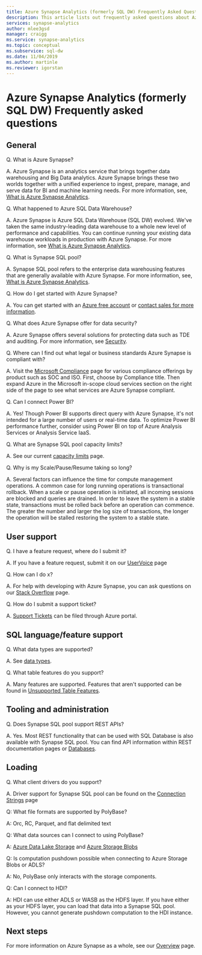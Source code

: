 ```yaml
---
title: Azure Synapse Analytics (formerly SQL DW) Frequently Asked Questions 
description: This article lists out frequently asked questions about Azure Synapse Analytics (formerly SQL DW) from customers and developers
services: synapse-analytics
author: mlee3gsd
manager: craigg
ms.service: synapse-analytics
ms.topic: conceptual
ms.subservice: sql-dw 
ms.date: 11/04/2019
ms.author: martinle
ms.reviewer: igorstan
---
```


# Azure Synapse Analytics (formerly SQL DW) Frequently asked questions

## General

Q. What is Azure Synapse?

A. Azure Synapse is an analytics service that brings together data warehousing and Big Data analytics. Azure Synapse brings these two worlds together with a unified experience to ingest, prepare, manage, and serve data for BI and machine learning needs. For more information, see, [What is Azure Synapse Analytics](sql-data-warehouse-overview-what-is.md).

Q. What happened to Azure SQL Data Warehouse?

A. Azure Synapse is Azure SQL Data Warehouse (SQL DW) evolved. We've taken the same industry-leading data warehouse to a whole new level of performance and capabilities. You can continue running your existing data warehouse workloads in production with Azure Synapse. For more information, see [What is Azure Synapse Analytics](sql-data-warehouse-overview-what-is.md).

Q. What is Synapse SQL pool?

A. Synapse SQL pool refers to the enterprise data warehousing features that are generally available with Azure Synapse. For more information, see, [What is Azure Synapse Analytics](sql-data-warehouse-overview-what-is.md).

Q. How do I get started with Azure Synapse?

A. You can get started with an [Azure free account](https://azure.microsoft.com/free/sql-data-warehouse/) or [contact sales for more information](https://info.microsoft.com/ww-landing-azure-sql-data-warehouse-contactme.html).

Q. What does Azure Synapse offer for data security?

A. Azure Synapse offers several solutions for protecting data such as TDE and auditing. For more information, see [Security](sql-data-warehouse-overview-manage-security.md).

Q. Where can I find out what legal or business standards Azure Synapse is compliant with?

A. Visit the [Microsoft Compliance](https://www.microsoft.com/trustcenter/compliance/complianceofferings) page for various compliance offerings by product such as SOC and ISO. First, choose by Compliance title. Then expand Azure in the Microsoft in-scope cloud services section on the right side of the page to see what services are Azure Synapse compliant.

Q. Can I connect Power BI?

A. Yes! Though Power BI supports direct query with Azure Synapse, it's not intended for a large number of users or real-time data. To optimize Power BI performance further, consider using Power BI on top of Azure Analysis Services or Analysis Service IaaS.

Q. What are Synapse SQL pool capacity limits?

A. See our current [capacity limits](sql-data-warehouse-service-capacity-limits.md) page.

Q. Why is my Scale/Pause/Resume taking so long?

A. Several factors can influence the time for compute management operations. A common case for long running operations is transactional rollback. When a scale or pause operation is initiated, all incoming sessions are blocked and queries are drained. In order to leave the system in a stable state, transactions must be rolled back before an operation can commence. The greater the number and larger the log size of transactions, the longer the operation will be stalled restoring the system to a stable state.

## User support

Q. I have a feature request, where do I submit it?

A. If you have a feature request, submit it on our [UserVoice](https://feedback.azure.com/forums/307516-sql-data-warehouse) page

Q. How can I do x?

A. For help with developing with Azure Synapse, you can ask questions on our [Stack Overflow](https://stackoverflow.com/questions/tagged/azure-sqldw) page.

Q. How do I submit a support ticket?

A. [Support Tickets](sql-data-warehouse-get-started-create-support-ticket.md) can be filed through Azure portal.

## SQL language/feature support

Q. What data types are supported?

A. See  [data types](sql-data-warehouse-tables-data-types.md).

Q. What table features do you support?

A. Many features are supported. Features that aren't supported can be found in [Unsupported Table Features](sql-data-warehouse-tables-data-types.md).

## Tooling and administration

Q. Does Synapse SQL pool support REST APIs?

A. Yes. Most REST functionality that can be used with SQL Database is also available with Synapse SQL pool. You can find API information within REST documentation pages or
[Databases](/rest/api/sql/databases?toc=/azure/synapse-analytics/sql-data-warehouse/toc.json&bc=/azure/synapse-analytics/sql-data-warehouse/breadcrumb/toc.json).

## Loading

Q. What client drivers do you support?

A. Driver support for Synapse SQL pool can be found on the [Connection Strings](../sql/connection-strings.md) page

Q: What file formats are supported by PolyBase?

A: Orc, RC, Parquet, and flat delimited text

Q: What data sources can I connect to using PolyBase?

A: [Azure Data Lake Storage](sql-data-warehouse-load-from-azure-data-lake-store.md) and [Azure Storage Blobs](sql-data-warehouse-load-from-azure-blob-storage-with-polybase.md)

Q: Is computation pushdown possible when connecting to Azure Storage Blobs or ADLS?

A: No, PolyBase only interacts with the storage components.

Q: Can I connect to HDI?

A: HDI can use either ADLS or WASB as the HDFS layer. If you have either as your HDFS layer, you can load that data into a Synapse SQL pool. However, you cannot generate pushdown computation to the HDI instance.

## Next steps

For more information on Azure Synapse as a whole, see our [Overview](sql-data-warehouse-overview-faq.md) page.
